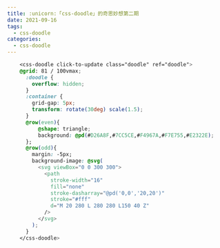 ```yaml
---
title: :unicorn:「css-doodle」的奇思妙想第二期
date: 2021-09-16
tags:
  - css-doodle
categories:
  - css-doodle
---
```


<template>
  <div class="box">
    <css-doodle click-to-update class="doodle" ref="doodle">
      @grid: 81 / 100vmax;
      :doodle {
        overflow: hidden;
      }
      :container {
        grid-gap: 5px;
        transform: rotate(30deg) scale(1.5);
      }
      @row(even){
          @shape: triangle;
          background: @pd(#D26A8F,#7CC5CE,#F4967A,#F7E755,#E2322E);
      };
      @row(odd){
        margin: -5px; 
        background-image: @svg(
          <svg viewBox="0 0 300 300">
            <path
              stroke-width="16"
              fill="none"
              stroke-dasharray="@pd('0,0','20,20')"
              stroke="#fff"
              d="M 20 280 L 280 280 L150 40 Z"
            />
          </svg>
        );
      }
    </css-doodle>
  </div>
  <button class="save-btn" @click="saveToPng">Save to PNG</button>
</template>

<script>
  import 'css-doodle'
  import '/.vuepress/style/index.styl'
  export default{
    methods: {
      saveToPng: function () {
        this.$refs.doodle.export({
          scale: 5,
          download: true,
        });
      },
    }
  }
</script>

<style>
  .box{
    width:100%;
    height:400px;
    overflow: hidden;
  }
  .doodle{
    background: #000;
  }
</style>

```css
    <css-doodle click-to-update class="doodle" ref="doodle">
    @grid: 81 / 100vmax;
      :doodle {
        overflow: hidden;
      }
      :container {
        grid-gap: 5px;
        transform: rotate(30deg) scale(1.5);
      }
      @row(even){
          @shape: triangle;
          background: @pd(#D26A8F,#7CC5CE,#F4967A,#F7E755,#E2322E);
      };
      @row(odd){
        margin: -5px;
        background-image: @svg(
          <svg viewBox="0 0 300 300">
            <path
              stroke-width="16"
              fill="none"
              stroke-dasharray="@pd('0,0','20,20')"
              stroke="#fff"
              d="M 20 280 L 280 280 L150 40 Z"
            />
          </svg>
        );
      }
    </css-doodle>
```
